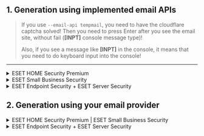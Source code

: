 ## 1. Generation using implemented email APIs
> If you use ```--email-api tempmail```, you need to have the cloudflare captcha solved!
> Then you need to press Enter after you see the email site, without fail (**[INPT]** console message type)!
>
> Also, if you see a message like **[INPT]** in the console, it means that you need to do keyboard input into the console!

---

<details>
  <summary>ESET HOME Security Premium</summary>
  
  1. Run main.py or executable file or use [MBCI](https://github.com/rzc0d3r/ESET-KeyGen/blob/main/wiki/MBCI-Inferface.md):
  ```
  python main.py --chrome --key
  ```
  ```
  ESET-KeyGen_v1.5.0.1_win64.exe --chrome --key
  ```
  > File name is unique for each version! Do not copy the above command. This is an example!

  2. Wait until you will see the license data
  > This information will also be written to a file named "Today date - ESET ACCOUNTS.txt"

  ![Windows](https://github.com/rzc0d3r/ESET-KeyGen/blob/main/img/key_run_win.png)
</details>

<details>
  <summary>ESET Small Business Security</summary>
  
  1. Run main.py or executable file or use [MBCI](https://github.com/rzc0d3r/ESET-KeyGen/blob/main/wiki/MBCI-Inferface.md):
  ```
  python main.py --chrome --small-business-key
  ```
  ```
  ESET-KeyGen_v1.5.0.1_win64.exe --chrome --small-business-key
  ```
  > File name is unique for each version! Do not copy the above command. This is an example!

  2. Wait until you will see the license data
  > This information will also be written to a file named "Today date - ESET ACCOUNTS.txt"

  ![Windows](https://github.com/rzc0d3r/ESET-KeyGen/blob/main/img/small_business_key_run_win.png)
</details>

<details>
  <summary>ESET Endpoint Security + ESET Server Security</summary>
  
  1. Run main.py or executable file use [MBCI](https://github.com/rzc0d3r/ESET-KeyGen/blob/main/wiki/MBCI-Inferface.md):
  ```
  python main.py --chrome --endpoint-key
  ```
  ```
  ESET-KeyGen_v1.5.0.1_win64.exe --chrome --endpoint-key
  ```
  > File name is unique for each version! Do not copy the above command. This is an example!

  > It is also recommended to use ```developermail``` Email API or ```--custom-email-api```

  2. Wait until appears you will see *"Solve the captcha on the page manually!!!"*. Next, you will see a captcha with text input in the browser window created. You solve it and then just do nothing, the algorithm will do everything for you!

  3. Wait until you will see the license data
  > This information will also be written to a file named "Today date - ESET ACCOUNTS.txt"

  ![Windows](https://github.com/rzc0d3r/ESET-KeyGen/blob/main/img/endpoint_key_run_win.png)
</details>

## 2. Generation using your email provider

<details>
  <summary>ESET HOME Security Premium | ESET Small Business Security</summary>
  
  #### ESET HOME Security Premium
  1. Run main.py or executable file use [MBCI](https://github.com/rzc0d3r/ESET-KeyGen/blob/main/wiki/MBCI-Inferface.md):
  ```
  python main.py --chrome --key --custom-email-api
  ```
  ```
  ESET-KeyGen_v1.5.0.1_win64.exe --chrome --key --custom-email-api
  ```
  > File name is unique for each version! Do not copy the above command. This is an example!

  #### ESET Small Business Security
  1. Run main.py or executable file use [MBCI](https://github.com/rzc0d3r/ESET-KeyGen/blob/main/wiki/MBCI-Inferface.md):
  ```
  python main.py --chrome --small-business-key --custom-email-api
  ```
  ```
  ESET-KeyGen_v1.5.0.1_win64.exe --chrome --small-business-key --custom-email-api
  ```
  > File name is unique for each version! Do not copy the above command. This is an example!

  2. Then in the console you'll see *"Enter an email address you have access to"* and you'll need to enter a real existing email address that you can read incoming emails to. I suggest using a temporary email for this, such as [TempMail](https://temp-mail.org)
  > Then the algorithm will continue as in the first method

  3. After some time in the console you will see the message *"Enter the link to activate your account, it will come to the email address you provide"*, here you need to go to your email and find mail in inbox (you will have to wait)
    
     **FROM: info@product.eset.com**
     
     **SUBJECT: Account Confirmation**

     Then open that email and copy the link that is in the button (right click on the button, copy link address) and paste it into the console. If you have done everything correctly, the generation will complete successfully!

     ![Windows](https://github.com/rzc0d3r/ESET-KeyGen/blob/main/img/activated_href_esethome.png)

  4. Wait until appears you will see the license data 
  > This information will also be written to a file named "Today date - ESET KEYS.txt"

  #### ESET HOME Security Premium
  ![Windows](https://github.com/rzc0d3r/ESET-KeyGen/blob/main/img/key_run_win_custom_email_api.png)

  #### ESET Small Business Security
  ![Windows](https://github.com/rzc0d3r/ESET-KeyGen/blob/main/img/small_business_key_run_win_custom_email_api.png)
</details>

<details>
  <summary>ESET Endpoint Security + ESET Server Security</summary>
  
  1. Run main.py or executable file use [MBCI](https://github.com/rzc0d3r/ESET-KeyGen/blob/main/wiki/MBCI-Inferface.md):
  ```
  python main.py --chrome --endpoint-key --custom-email-api
  ```
  ```
  ESET-KeyGen_v1.5.0.1_win64.exe --chrome --endpoint-key --custom-email-api
  ```
  > File name is unique for each version! Do not copy the above command. This is an example!

  2. Then in the console you'll see *"Enter an email address you have access to"* and you'll need to enter a real existing email address that you can read incoming emails to. I suggest using a temporary email for this, such as [TempMail](https://temp-mail.org)
  > Then the algorithm will continue as in the first method

  3. Wait until appears you will see *"Solve the captcha on the page manually!!!"*. Next, you will see a captcha with text input in the browser window created. You solve it and then just do nothing, the algorithm will do everything for you!

  4. After some time in the console you will see the message *"Enter the link to activate your account, it will come to the email address you provide"*, here you need to go to your email and find mail in inbox (you will have to wait)

     **FROM: noreply@protecthub.eset.com**

     **SUBJECT: Welcome to ESET PROTECT Hub**

     Then open that email and copy the link that is in the button (right click on the button, copy link address) and paste it into the console. If you have done everything correctly, the generation will complete successfully!

     ![Windows](https://github.com/rzc0d3r/ESET-KeyGen/blob/main/img/activated_href_protecthub.png)

  5. Wait for the inscription *"Wait for a message to your e-mail about successful key generation!!!"*

  ![Windows](https://github.com/rzc0d3r/ESET-KeyGen/blob/main/img/endpoint_key_run_win_custom_email_api.png)

  6. Wait for the license data to appear (you will have to wait)
  This information will be sent to your e-mail in the form of a letter in the format of:
     
     **FROM: noreply@orders.eset.com**

     **SUBJECT: Thank you for purchasing ESET PROTECT Advanced**

  Then open that email, scroll down a bit and you'll see the license key!

  ![Windows](https://github.com/rzc0d3r/ESET-KeyGen/blob/main/img/protecthub_license_data_message.png)
</details>
